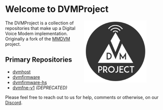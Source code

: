 # Welcome to DVMProject
<img src="https://github.com/DVMProject/DVMProject.github.io/blob/gh-pages/logos/project.png?raw=true"
     style="float: right; margin-right: 50px; height: 200px; width: 200px;" />

The DVMProject is a collection of repositories that make up a Digital Voice Modem implementation. Originally a fork of the [MMDVM](https://github.com/g4klx/MMDVM) project.

## Primary Repositories

* [dvmhost](https://github.com/DVMProject/dvmhost)
* [dvmfirmware](https://github.com/DVMProject/dvmfirmware)
* [dvmfirmware-hs](https://github.com/DVMProject/dvmfirmware-hs)
* [dvmfne-v1](https://github.com/DVMProject/dvmfne) *(DEPRECATED)*

Please feel free to reach out to us for help, comments or otherwise, on our [Discord](https://discord.dvmproject.io).
